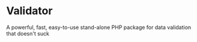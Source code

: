 # Validator
A powerful, fast, easy-to-use stand-alone PHP package for data validation that doesn't suck
